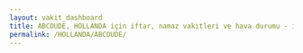 ```yaml
---
layout: vakit_dashboard
title: ABCOUDE, HOLLANDA için iftar, namaz vakitleri ve hava durumu - ilçe/eyalet seç
permalink: /HOLLANDA/ABCOUDE/
---
```


<script type="text/javascript">
  var GLOBAL_COUNTRY = 'HOLLANDA';
  var GLOBAL_CITY = 'ABCOUDE';
  var GLOBAL_STATE = '';
  var lat = 72;
  var lon = 21;
</script>
